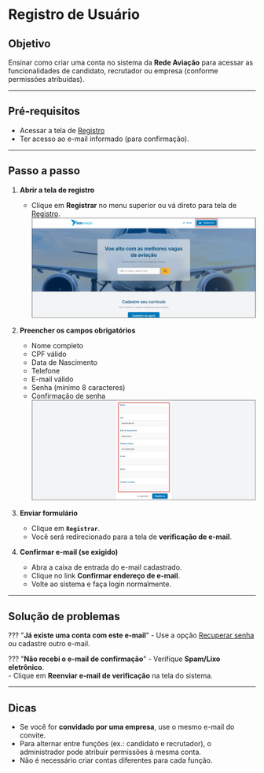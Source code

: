 # <i data-lucide="user-round-plus" class="icon-lg"></i> Registro de Usuário

## <i data-lucide="target" class="icon-lg"></i> Objetivo

Ensinar como criar uma conta no sistema da **Rede Aviação** para acessar as funcionalidades de candidato, recrutador ou empresa (conforme permissões atribuídas).

---

## <i data-lucide="square-check" class="icon-lg"></i> Pré-requisitos

- Acessar a tela de [Registro](https://www.redeaviacao.com.br/register)
- Ter acesso ao e-mail informado (para confirmação).

---

## <i data-lucide="notebook-pen" class="icon-lg"></i> Passo a passo

1. **Abrir a tela de registro**
      - Clique em **Registrar** no menu superior ou vá direto para tela de [Registro](https://redeaviacao.com.br/register).
      ![Tela de registro](../imagens/Registro/Cadastre-se.png)

2. **Preencher os campos obrigatórios**
      - Nome completo
      - CPF válido
      - Data de Nascimento
      - Telefone
      - E-mail válido
      - Senha (mínimo 8 caracteres)
      - Confirmação de senha
      ![Tela de cadastro](../imagens/Registro/Registro.png)

3. **Enviar formulário**
      - Clique em **``Registrar``**.
      - Você será redirecionado para a tela de **verificação de e-mail**.

4. **Confirmar e-mail (se exigido)**
      - Abra a caixa de entrada do e-mail cadastrado.
      - Clique no link **Confirmar endereço de e-mail**.
      - Volte ao sistema e faça login normalmente.

---

## <i data-lucide="wrench" class="icon-lg"></i> Solução de problemas

??? "**Já existe uma conta com este e-mail**"
      - Use a opção [Recuperar senha](https://www.redeaviacao.com.br/forgot-password) ou cadastre outro e-mail.

??? "**Não recebi o e-mail de confirmação**" 
      - Verifique **Spam/Lixo eletrônico**.  
      - Clique em **Reenviar e-mail de verificação** na tela do sistema.

---

## <i data-lucide="lightbulb" class="icon-dica"></i> Dicas
- Se você for **convidado por uma empresa**, use o mesmo e-mail do convite.
- Para alternar entre funções (ex.: candidato e recrutador), o administrador pode atribuir permissões à mesma conta.
- Não é necessário criar contas diferentes para cada função.
